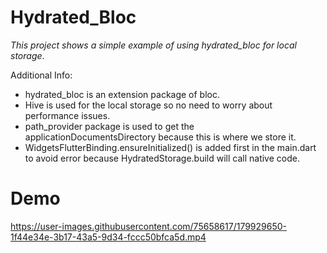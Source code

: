 # Hydrated_Bloc
_This project shows a simple example of using hydrated_bloc for local storage_.

Additional Info:
- hydrated_bloc is an extension package of bloc.
- Hive is used for the local storage so no need to worry about performance issues.
- path_provider package is used to get the applicationDocumentsDirectory because this is where we store it.
- WidgetsFlutterBinding.ensureInitialized() is added first in the main.dart to avoid error because HydratedStorage.build will call native code.
# Demo

https://user-images.githubusercontent.com/75658617/179929650-1f44e34e-3b17-43a5-9d34-fccc50bfca5d.mp4
